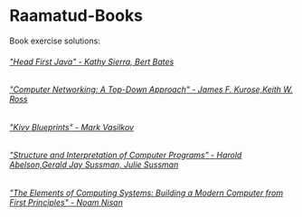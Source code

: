 # Raamatud-Books
Book exercise solutions:
###### ["Head First Java" -   Kathy Sierra, Bert Bates](https://github.com/zcribe/Raamatud-Books/tree/master/headFirstJava)
###### ["Computer Networking: A Top-Down Approach" -  James F. Kurose,Keith W. Ross](https://github.com/zcribe/Raamatud-Books/tree/master/kuroseRoss)
###### ["Kivy Blueprints" - Mark Vasilkov](https://github.com/zcribe/Raamatud-Books/tree/master/KivyBlueprints)
###### ["Structure and Interpretation of Computer Programs" -  Harold Abelson,Gerald Jay Sussman, Julie Sussman](https://github.com/zcribe/Raamatud-Books/tree/master/SICP)
###### ["The Elements of Computing Systems: Building a Modern Computer from First Principles" - Noam Nisan](https://github.com/zcribe/Raamatud-Books/tree/master/Nand2Tetris)

